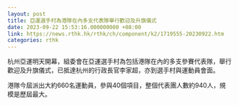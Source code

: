 ```yaml
---
layout: post
title: 亞運選手村為港隊在內多支代表隊舉行歡迎及升旗儀式
date: 2023-09-22 15:53:16.000000000 +08:00
link: https://news.rthk.hk/rthk/ch/component/k2/1719555-20230922.htm
categories: rthk
---
```


杭州亞運明天開幕，組委會在亞運選手村為包括港隊在內的多支參賽代表隊，舉行歡迎及升旗儀式，已抵達杭州的行政長官李家超，亦到選手村與運動員會面。

港隊今屆派出大約660名運動員，參與40個項目，整個代表團人數約940人，規模是歷屆最大。
